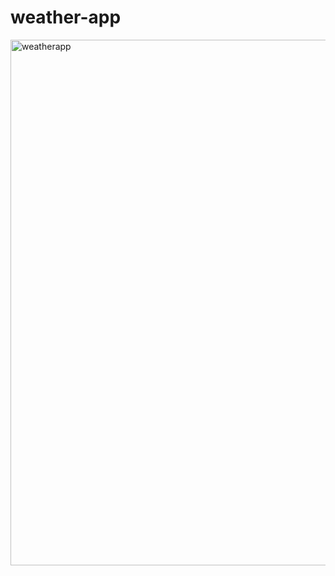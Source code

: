# weather-app
<img width="841" alt="weatherapp" src="https://github.com/nikipatel408/weather-app/assets/145370173/7c0ba6e4-d1ad-4393-8e29-f60f7e4ff487">
